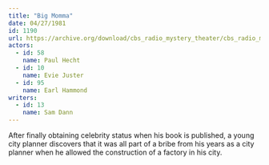 ```yaml
---
title: "Big Momma"
date: 04/27/1981
id: 1190
url: https://archive.org/download/cbs_radio_mystery_theater/cbs_radio_mystery_theater-1151-1200.zip/cbs_radio_mystery_theater-1151-1200%2Fcbsrmt_1190_big_momma.mp3
actors:  
  - id: 58
    name: Paul Hecht  
  - id: 10
    name: Evie Juster  
  - id: 95
    name: Earl Hammond
writers:  
  - id: 13
    name: Sam Dann
---
```

After finally obtaining celebrity status when his book is published, a young city planner discovers that it was all part of a bribe from his years as a city planner when he allowed the construction of a factory in his city.